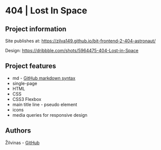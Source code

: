 # 404 | Lost In Space

## Project information

Site publishes at: https://zilva149.github.io/bit-frontend-2-404-astronaut/

Design: https://dribbble.com/shots/5964475-404-Lost-in-Space

## Project features

- md - [GitHub markdown syntax](https://docs.github.com/en/get-started/writing-on-github/getting-started-with-writing-and-formatting-on-github/basic-writing-and-formatting-syntax)
- single-page
- HTML
- CSS
- CSS3 Flexbox
- main title line - pseudo element
- icons
- media queries for responsive design

## Authors

Žilvinas - [GitHub](https://github.com/zilva149)
